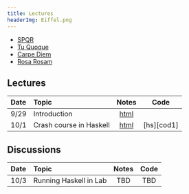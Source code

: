 ```yaml
---
title: Lectures
headerImg: Eiffel.png
---
```


* [SPQR](lectures/spqr.html)
* [Tu Quoque](lectures/2012-12-07-tu-quoque.html)
* [Carpe Diem](posts/2012-11-28-carpe-diem.html)
* [Rosa Rosam](posts/2012-10-07-rosa-rosa-rosam.html)


## Lectures

| Date       | Topic                    | Notes         |  Code      |
|:-----------|:-------------------------|:-------------:|:----------:|
| 9/29       | Introduction             | [html][lec1]  |            | 
| 10/1       | Crash course in Haskell  | [html][lec2]  | [hs][cod1] | 


## Discussions 

| Date       | Topic                    | Notes         |  Code      |
|:-----------|:-------------------------|:-------------:|:----------:|
| 10/3       | Running Haskell in Lab   | TBD           | TBD        | 







[lec1]: lectures/01-introduction.html
[lec2]: lectures/02-haskell.html


